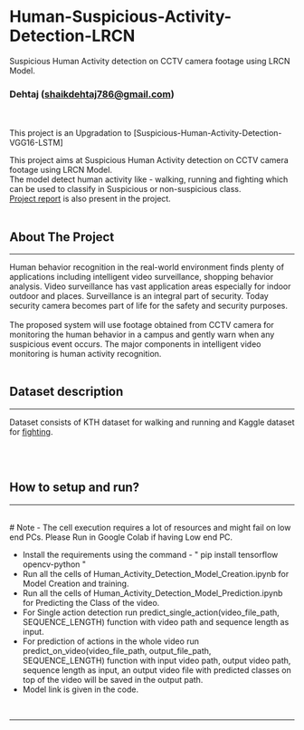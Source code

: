 # Human-Suspicious-Activity-Detection-LRCN
Suspicious Human Activity detection on CCTV camera footage using LRCN Model. 
### Dehtaj (shaikdehtaj786@gmail.com)

<br><br>
This project is an Upgradation to [Suspicious-Human-Activity-Detection-VGG16-LSTM]

This project aims at Suspicious Human Activity detection on CCTV camera footage using LRCN Model.<br>
The model detect human activity like - walking, running and fighting which can be used to classify in Suspicious or non-suspicious class.<br>
[Project report](Report.pdf) is also present in the project.<br><br>


## About The Project 
<hr>
Human behavior recognition in the real-world environment finds plenty of applications including intelligent video surveillance, shopping behavior analysis. Video surveillance has vast application areas especially for indoor outdoor and places. Surveillance is an integral part of security. Today security camera becomes part of life for the safety and security purposes.
<br><br>
The proposed system will use footage obtained from CCTV camera for monitoring the human behavior in a campus and gently warn when any suspicious event occurs. The major components in intelligent video monitoring is human activity recognition.
<br><br>

## Dataset description
<hr>

Dataset consists of KTH dataset for walking and running and Kaggle dataset for [fighting](https://www.kaggle.com/naveenk903/movies-fight-detection-dataset).

<br><br>

## How to setup and run?
<hr><br>
# Note - The cell execution requires a lot of resources and might fail on low end PCs. Please Run in Google Colab if having Low end PC.<br>

* Install the requirements using the command - " pip install tensorflow opencv-python "
* Run all the cells of Human_Activity_Detection_Model_Creation.ipynb for Model Creation and training.
* Run all the cells of Human_Activity_Detection_Model_Prediction.ipynb for Predicting the Class of the video.
* For Single action detection run predict_single_action(video_file_path, SEQUENCE_LENGTH) function with video path and sequence length as input.
* For prediction of actions in the whole video run predict_on_video(video_file_path, output_file_path, SEQUENCE_LENGTH) function with input video path, output video path, sequence length as input, an output video file with predicted classes on top of the video will be saved in the output path.
* Model link is given in the code.
<br>
<hr><br>
